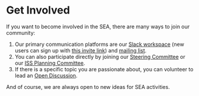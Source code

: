 # Get Involved

If you want to become involved in the SEA, there are many ways to join our community:

1. Our primary communication platforms are our [Slack workspace](https://ucarsea.slack.com) (new users can sign up with [this invite link](https://join.slack.com/t/ucarsea/shared_invite/zt-3by28gvzo-3mZEGXB3giPLRllyGaDPZQ)) and [mailing list](listserv.md).
2. You can also participate directly by joining our [Steering Committee](../about/index.md#steering-committee) or our [ISS Planning Committee](../iss/index.md).
3. If there is a specific topic you are passionate about, you can volunteer to lead an [Open Discussion](../discussions/index.md).

And of course, we are always open to new ideas for SEA activities.
